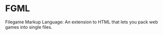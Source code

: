 # FGML
Filegame Markup Language: An extension to HTML that lets you pack web games into single files.
